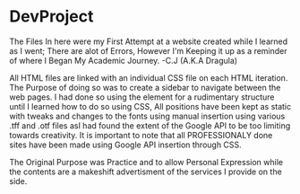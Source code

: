 # DevProject
The Files In here were my First Attempt at a website created while I learned as I went; There are alot of Errors, However I'm Keeping it up as a reminder of where I Began My Academic Journey. -C.J (A.K.A Dragula)

All HTML files are linked with an individual CSS file on each HTML iteration. The Purpose of doing so was to create a sidebar to navigate between the web pages. I had done so using the <table> element for a rudimentary structure until I learned how to do so using CSS, All positions have been kept as static with tweaks and changes to the fonts using manual insertion using various .tff and .otf files asI had found the extent of the Google API to be too limiting towards creativity. It is important to note that all PROFESSIONALY done sites have been made using Google API insertion through CSS.
  
The Original Purpose was Practice and to allow Personal Expression while the contents are a makeshift advertisment of the services I provide on the side.
  
